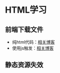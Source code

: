 # HTML学习

## 前端下载文件

* 纯html代码：[相关博客](https://www.jianshu.com/p/89dcef3eb9df)
* 使用js触发：[相关博客](https://www.cnblogs.com/yangzhou33/p/9521281.html)

## 静态资源失效


